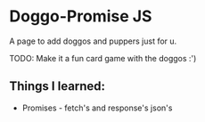 # Doggo-Promise JS

A page to add doggos and puppers just for u.

TODO: 
Make it a fun card game with the doggos :')


## Things I learned:
* Promises - fetch's and response's json's
